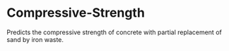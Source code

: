 # Compressive-Strength
Predicts the compressive strength of concrete with partial replacement of sand by iron waste.
